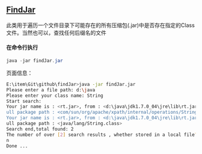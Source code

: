 [FindJar](https://github.com/baininghan/findJar)
---

此类用于遍历一个文件目录下可能存在的所有压缩包(.jar)中是否存在指定的Class文件。当然也可以，查找任何后缀名的文件

#### 在命令行执行

```java
java -jar findJar.jar
```

页面信息：

```bash
E:\item\Git\github\findJar>java -jar findJar.jar
Please enter a file path: d:\java
Please enter your class name: String
Start search:
Your jar name is : <rt.jar>, from : <d:\java\jdk1.7.0_04\jre\lib\rt.jar>, It's f
ull package path : <com/sun/org/apache/xpath/internal/operations/String.class>
Your jar name is : <rt.jar>, from : <d:\java\jdk1.7.0_04\jre\lib\rt.jar>, It's f
ull package path : <java/lang/String.class>
Search end,total found: 2
The number of over [2] search results , whether stored in a local file?(y/n)
n
Done ...
```

